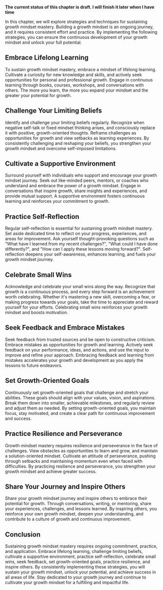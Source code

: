**The current status of this chapter is draft. I will finish it later when I have time**

In this chapter, we will explore strategies and techniques for sustaining growth mindset mastery. Building a growth mindset is an ongoing journey, and it requires consistent effort and practice. By implementing the following strategies, you can ensure the continuous development of your growth mindset and unlock your full potential.

Embrace Lifelong Learning
-------------------------

To sustain growth mindset mastery, embrace a mindset of lifelong learning. Cultivate a curiosity for new knowledge and skills, and actively seek opportunities for personal and professional growth. Engage in continuous learning through books, courses, workshops, and conversations with others. The more you learn, the more you expand your mindset and the greater your potential for growth.

Challenge Your Limiting Beliefs
-------------------------------

Identify and challenge your limiting beliefs regularly. Recognize when negative self-talk or fixed mindset thinking arises, and consciously replace it with positive, growth-oriented thoughts. Reframe challenges as opportunities for growth and view setbacks as learning experiences. By consistently challenging and reshaping your beliefs, you strengthen your growth mindset and overcome self-imposed limitations.

Cultivate a Supportive Environment
----------------------------------

Surround yourself with individuals who support and encourage your growth mindset journey. Seek out like-minded peers, mentors, or coaches who understand and embrace the power of a growth mindset. Engage in conversations that inspire growth, share insights and experiences, and provide mutual support. A supportive environment fosters continuous learning and reinforces your commitment to growth.

Practice Self-Reflection
------------------------

Regular self-reflection is essential for sustaining growth mindset mastery. Set aside dedicated time to reflect on your progress, experiences, and areas for improvement. Ask yourself thought-provoking questions such as "What have I learned from my recent challenges?", "What could I have done differently?", and "How can I apply these lessons moving forward?". Self-reflection deepens your self-awareness, enhances learning, and fuels your growth mindset journey.

Celebrate Small Wins
--------------------

Acknowledge and celebrate your small wins along the way. Recognize that growth is a continuous process, and every step forward is an achievement worth celebrating. Whether it's mastering a new skill, overcoming a fear, or making progress towards your goals, take the time to appreciate and reward yourself for your efforts. Celebrating small wins reinforces your growth mindset and boosts motivation.

Seek Feedback and Embrace Mistakes
----------------------------------

Seek feedback from trusted sources and be open to constructive criticism. Embrace mistakes as opportunities for growth and learning. Actively seek feedback on your performance, ideas, and actions, and use the input to improve and refine your approach. Embracing feedback and learning from mistakes accelerates your growth and development as you apply the lessons to future endeavors.

Set Growth-Oriented Goals
-------------------------

Continuously set growth-oriented goals that challenge and stretch your abilities. These goals should align with your values, vision, and aspirations. Break them down into smaller, achievable milestones, and regularly review and adjust them as needed. By setting growth-oriented goals, you maintain focus, stay motivated, and create a clear path for continuous improvement and success.

Practice Resilience and Perseverance
------------------------------------

Growth mindset mastery requires resilience and perseverance in the face of challenges. View obstacles as opportunities to learn and grow, and maintain a solution-oriented mindset. Cultivate an attitude of perseverance, pushing through setbacks and maintaining momentum even when faced with difficulties. By practicing resilience and perseverance, you strengthen your growth mindset and achieve greater success.

Share Your Journey and Inspire Others
-------------------------------------

Share your growth mindset journey and inspire others to embrace their potential for growth. Through conversations, writing, or mentoring, share your experiences, challenges, and lessons learned. By inspiring others, you reinforce your own growth mindset, deepen your understanding, and contribute to a culture of growth and continuous improvement.

Conclusion
----------

Sustaining growth mindset mastery requires ongoing commitment, practice, and application. Embrace lifelong learning, challenge limiting beliefs, cultivate a supportive environment, practice self-reflection, celebrate small wins, seek feedback, set growth-oriented goals, practice resilience, and inspire others. By consistently implementing these strategies, you will sustain your growth mindset, unlock your potential, and achieve success in all areas of life. Stay dedicated to your growth journey and continue to cultivate your growth mindset for a fulfilling and impactful life.
